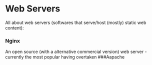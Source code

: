 # Web Servers
All about web servers (softwares that serve/host (mostly) static web content):
### Nginx
An open source (with a alternative commercial version) web server - currently the most popular having overtaken ###Aapache
